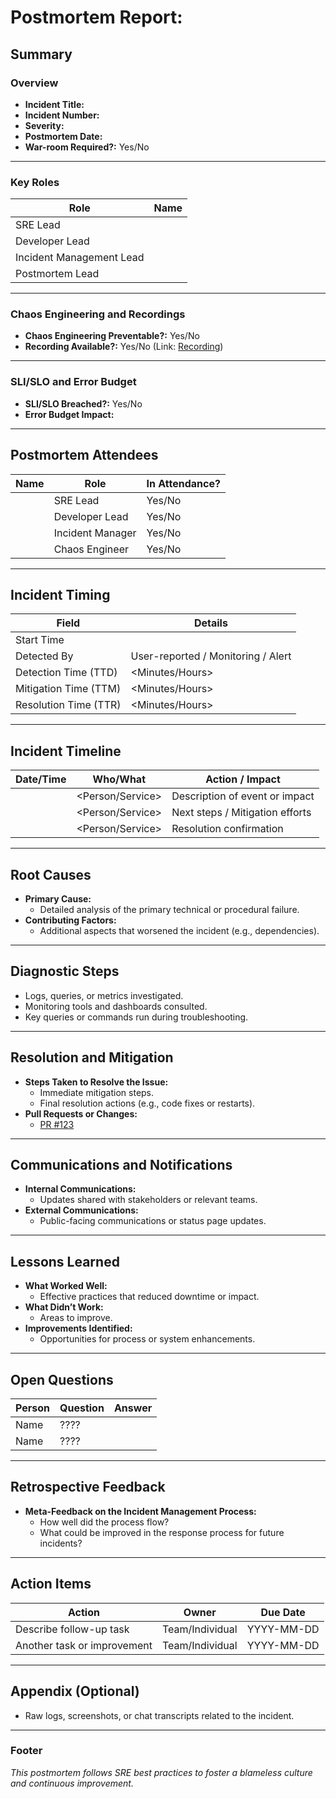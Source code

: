 # Postmortem Report: **<Incident Title>**

## Summary

### Overview
- **Incident Title:** <Incident Title>  
- **Incident Number:** <Number>  
- **Severity:** <Severity Level>  
- **Postmortem Date:** <YYYY-MM-DD>  
- **War-room Required?:** Yes/No  

---

### Key Roles
| **Role**                  | **Name**                 |
|---------------------------|--------------------------|
| SRE Lead                  | <Name>                   |
| Developer Lead            | <Name>                   |
| Incident Management Lead  | <Name>                   |
| Postmortem Lead           | <Name>                   |

---

### Chaos Engineering and Recordings
- **Chaos Engineering Preventable?:** Yes/No  
- **Recording Available?:** Yes/No (Link: [Recording](#))  

---

### SLI/SLO and Error Budget
- **SLI/SLO Breached?:** Yes/No  
- **Error Budget Impact:** <Percent Budget Consumed>  

---

## Postmortem Attendees

| **Name**           | **Role**               | **In Attendance?** |
|--------------------|------------------------|--------------------|
| <Name>             | SRE Lead               | Yes/No             |
| <Name>             | Developer Lead         | Yes/No             |
| <Name>             | Incident Manager       | Yes/No             |
| <Name>             | Chaos Engineer         | Yes/No             |

---

## Incident Timing

| **Field**                 | **Details**                         |
|---------------------------|--------------------------------------|
| Start Time                | <YYYY-MM-DD HH:MM>                  |
| Detected By               | User-reported / Monitoring / Alert  |
| Detection Time (TTD)      | <Minutes/Hours>                     |
| Mitigation Time (TTM)     | <Minutes/Hours>                     |
| Resolution Time (TTR)     | <Minutes/Hours>                     |

---

## Incident Timeline

| **Date/Time**             | **Who/What**        | **Action / Impact**               |
|---------------------------|---------------------|-----------------------------------|
| <YYYY-MM-DD HH:MM>        | <Person/Service>    | Description of event or impact   |
| <YYYY-MM-DD HH:MM>        | <Person/Service>    | Next steps / Mitigation efforts  |
| <YYYY-MM-DD HH:MM>        | <Person/Service>    | Resolution confirmation          |

---

## Root Causes

- **Primary Cause:**  
  - Detailed analysis of the primary technical or procedural failure.
- **Contributing Factors:**  
  - Additional aspects that worsened the incident (e.g., dependencies).

---

## Diagnostic Steps

- Logs, queries, or metrics investigated.
- Monitoring tools and dashboards consulted.
- Key queries or commands run during troubleshooting.

---

## Resolution and Mitigation

- **Steps Taken to Resolve the Issue:**
  - Immediate mitigation steps.
  - Final resolution actions (e.g., code fixes or restarts).
- **Pull Requests or Changes:**  
  - [PR #123](https://github.com/your-org/repo/pull/123)

---

## Communications and Notifications

- **Internal Communications:**  
  - Updates shared with stakeholders or relevant teams.
- **External Communications:**  
  - Public-facing communications or status page updates.

---

## Lessons Learned

- **What Worked Well:**  
  - Effective practices that reduced downtime or impact.
- **What Didn’t Work:**  
  - Areas to improve.
- **Improvements Identified:**  
  - Opportunities for process or system enhancements.

---

## Open Questions

| **Person**                           | **Question**      | **Answer**     |
|--------------------------------------|-------------------|----------------|
| Name                                 | ????              |                |
| Name                                 | ????              |                |

---

## Retrospective Feedback

- **Meta-Feedback on the Incident Management Process:**  
  - How well did the process flow?
  - What could be improved in the response process for future incidents?

---

## Action Items

| **Action**                           | **Owner**         | **Due Date**   |
|--------------------------------------|-------------------|----------------|
| Describe follow-up task              | Team/Individual   | YYYY-MM-DD     |
| Another task or improvement          | Team/Individual   | YYYY-MM-DD     |

---

## Appendix (Optional)

- Raw logs, screenshots, or chat transcripts related to the incident.

---

### Footer
_This postmortem follows SRE best practices to foster a blameless culture and continuous improvement._
